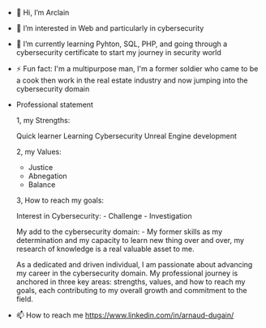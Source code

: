 - 👋 Hi, I’m Arclain

- 👀 I’m interested in Web and particularly in cybersecurity

- 🌱 I’m currently learning Pyhton, SQL, PHP, and going through a cybersecurity certificate to start my journey in security world

- ⚡ Fun fact: I'm a multipurpose man, I'm a former soldier who came to be a cook then work in the real estate industry and now jumping into the cybersecurity domain

- Professional statement
  
   1, my Strengths:
        
   Quick learner
        Learning Cybersecurity
        Unreal Engine development
        
   2, my Values:
        
     - Justice
     - Abnegation
     - Balance
        
   3, How to reach my goals:
        
     Interest in Cybersecurity:
        		- Challenge
        		- Investigation 
        
     My add to the cybersecurity domain:
        	- My former skills as my determination and my capacity to learn new thing over and over, my research of knowledge is a real valuable asset to me.
        
        
  As a dedicated and driven individual, I am passionate about advancing my career in the cybersecurity domain.
  My professional journey is anchored in three key areas: strengths, values,
  and how to reach my goals, each contributing to my overall growth and commitment to the field.


- 📫 How to reach me
  https://www.linkedin.com/in/arnaud-dugain/

<!---
- 😄 Pronouns: ...
- 💞️ I’m looking to collaborate on ..
Arclain/Arclain is a ✨ special ✨ repository because its `README.md` (this file) appears on your GitHub profile.
You can click the Preview link to take a look at your changes.
--->
